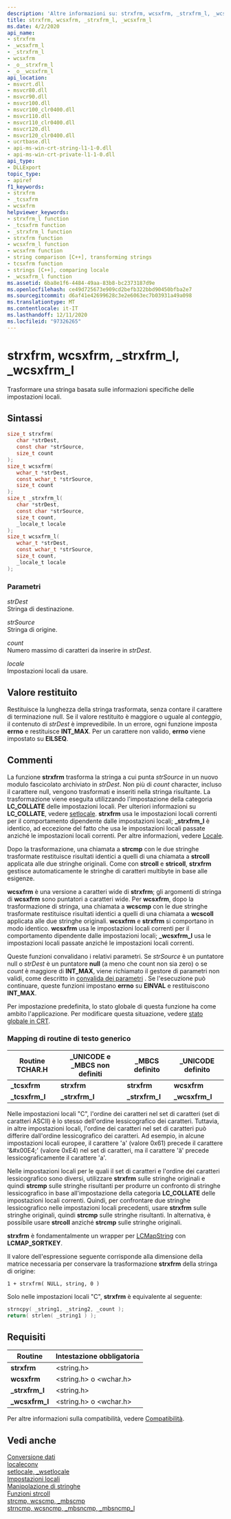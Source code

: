 ```yaml
---
description: 'Altre informazioni su: strxfrm, wcsxfrm, _strxfrm_l, _wcsxfrm_l'
title: strxfrm, wcsxfrm, _strxfrm_l, _wcsxfrm_l
ms.date: 4/2/2020
api_name:
- strxfrm
- _wcsxfrm_l
- _strxfrm_l
- wcsxfrm
- _o__strxfrm_l
- _o__wcsxfrm_l
api_location:
- msvcrt.dll
- msvcr80.dll
- msvcr90.dll
- msvcr100.dll
- msvcr100_clr0400.dll
- msvcr110.dll
- msvcr110_clr0400.dll
- msvcr120.dll
- msvcr120_clr0400.dll
- ucrtbase.dll
- api-ms-win-crt-string-l1-1-0.dll
- api-ms-win-crt-private-l1-1-0.dll
api_type:
- DLLExport
topic_type:
- apiref
f1_keywords:
- strxfrm
- _tcsxfrm
- wcsxfrm
helpviewer_keywords:
- strxfrm_l function
- _tcsxfrm function
- _strxfrm_l function
- strxfrm function
- wcsxfrm_l function
- wcsxfrm function
- string comparison [C++], transforming strings
- tcsxfrm function
- strings [C++], comparing locale
- _wcsxfrm_l function
ms.assetid: 6ba8e1f6-4484-49aa-83b8-bc2373187d9e
ms.openlocfilehash: ce49d725673e909cd2befb322bbd90450bfba2e7
ms.sourcegitcommit: d6af41e42699628c3e2e6063ec7b03931a49a098
ms.translationtype: MT
ms.contentlocale: it-IT
ms.lasthandoff: 12/11/2020
ms.locfileid: "97326265"
---
```

# <a name="strxfrm-wcsxfrm-_strxfrm_l-_wcsxfrm_l"></a>strxfrm, wcsxfrm, _strxfrm_l, _wcsxfrm_l

Trasformare una stringa basata sulle informazioni specifiche delle impostazioni locali.

## <a name="syntax"></a>Sintassi

```C
size_t strxfrm(
   char *strDest,
   const char *strSource,
   size_t count
);
size_t wcsxfrm(
   wchar_t *strDest,
   const wchar_t *strSource,
   size_t count
);
size_t _strxfrm_l(
   char *strDest,
   const char *strSource,
   size_t count,
   _locale_t locale
);
size_t wcsxfrm_l(
   wchar_t *strDest,
   const wchar_t *strSource,
   size_t count,
   _locale_t locale
);
```

### <a name="parameters"></a>Parametri

*strDest*<br/>
Stringa di destinazione.

*strSource*<br/>
Stringa di origine.

*count*<br/>
Numero massimo di caratteri da inserire in *strDest*.

*locale*<br/>
Impostazioni locali da usare.

## <a name="return-value"></a>Valore restituito

Restituisce la lunghezza della stringa trasformata, senza contare il carattere di terminazione null. Se il valore restituito è maggiore o uguale al *conteggio*, il contenuto di *strDest* è imprevedibile. In un errore, ogni funzione imposta **errno** e restituisce **INT_MAX**. Per un carattere non valido, **errno** viene impostato su **EILSEQ**.

## <a name="remarks"></a>Commenti

La funzione **strxfrm** trasforma la stringa a cui punta *strSource* in un nuovo modulo fascicolato archiviato in *strDest*. Non più di *count* character, incluso il carattere null, vengono trasformati e inseriti nella stringa risultante. La trasformazione viene eseguita utilizzando l'impostazione della categoria **LC_COLLATE** delle impostazioni locali. Per ulteriori informazioni su **LC_COLLATE**, vedere [setlocale](setlocale-wsetlocale.md). **strxfrm** usa le impostazioni locali correnti per il comportamento dipendente dalle impostazioni locali; **_strxfrm_l** è identico, ad eccezione del fatto che usa le impostazioni locali passate anziché le impostazioni locali correnti. Per altre informazioni, vedere [Locale](../../c-runtime-library/locale.md).

Dopo la trasformazione, una chiamata a **strcmp** con le due stringhe trasformate restituisce risultati identici a quelli di una chiamata a **strcoll** applicata alle due stringhe originali. Come con **strcoll** e **stricoll**, **strxfrm** gestisce automaticamente le stringhe di caratteri multibyte in base alle esigenze.

**wcsxfrm** è una versione a caratteri wide di **strxfrm**; gli argomenti di stringa di **wcsxfrm** sono puntatori a caratteri wide. Per **wcsxfrm**, dopo la trasformazione di stringa, una chiamata a **wcscmp** con le due stringhe trasformate restituisce risultati identici a quelli di una chiamata a **wcscoll** applicata alle due stringhe originali. **wcsxfrm** e **strxfrm** si comportano in modo identico. **wcsxfrm** usa le impostazioni locali correnti per il comportamento dipendente dalle impostazioni locali; **_wcsxfrm_l** usa le impostazioni locali passate anziché le impostazioni locali correnti.

Queste funzioni convalidano i relativi parametri. Se *strSource* è un puntatore null o *strDest* è un puntatore **null** (a meno che count non sia zero) o se *count* è maggiore di **INT_MAX**, viene richiamato il gestore di parametri non validi, come descritto in [convalida dei parametri](../../c-runtime-library/parameter-validation.md) . Se l'esecuzione può continuare, queste funzioni impostano **errno** su **EINVAL** e restituiscono **INT_MAX**.

Per impostazione predefinita, lo stato globale di questa funzione ha come ambito l'applicazione. Per modificare questa situazione, vedere [stato globale in CRT](../global-state.md).

### <a name="generic-text-routine-mappings"></a>Mapping di routine di testo generico

|Routine TCHAR.H|_UNICODE e _MBCS non definiti|_MBCS definito|_UNICODE definito|
|---------------------|------------------------------------|--------------------|-----------------------|
|**_tcsxfrm**|**strxfrm**|**strxfrm**|**wcsxfrm**|
|**_tcsxfrm_l**|**_strxfrm_l**|**_strxfrm_l**|**_wcsxfrm_l**|

Nelle impostazioni locali "C", l'ordine dei caratteri nel set di caratteri (set di caratteri ASCII) è lo stesso dell'ordine lessicografico dei caratteri. Tuttavia, in altre impostazioni locali, l'ordine dei caratteri nel set di caratteri può differire dall'ordine lessicografico dei caratteri. Ad esempio, in alcune impostazioni locali europee, il carattere 'a' (valore 0x61) precede il carattere '&\#x00E4;' (valore 0xE4) nel set di caratteri, ma il carattere 'ä' precede lessicograficamente il carattere 'a'.

Nelle impostazioni locali per le quali il set di caratteri e l'ordine dei caratteri lessicografico sono diversi, utilizzare **strxfrm** sulle stringhe originali e quindi **strcmp** sulle stringhe risultanti per produrre un confronto di stringhe lessicografico in base all'impostazione della categoria **LC_COLLATE** delle impostazioni locali correnti. Quindi, per confrontare due stringhe lessicografico nelle impostazioni locali precedenti, usare **strxfrm** sulle stringhe originali, quindi **strcmp** sulle stringhe risultanti. In alternativa, è possibile usare **strcoll** anziché **strcmp** sulle stringhe originali.

**strxfrm** è fondamentalmente un wrapper per [LCMapString](/windows/win32/api/winnls/nf-winnls-lcmapstringw) con **LCMAP_SORTKEY**.

Il valore dell'espressione seguente corrisponde alla dimensione della matrice necessaria per conservare la trasformazione **strxfrm** della stringa di origine:

`1 + strxfrm( NULL, string, 0 )`

Solo nelle impostazioni locali "C", **strxfrm** è equivalente al seguente:

```C
strncpy( _string1, _string2, _count );
return( strlen( _string1 ) );
```

## <a name="requirements"></a>Requisiti

|Routine|Intestazione obbligatoria|
|-------------|---------------------|
|**strxfrm**|\<string.h>|
|**wcsxfrm**|\<string.h> o \<wchar.h>|
|**_strxfrm_l**|\<string.h>|
|**_wcsxfrm_l**|\<string.h> o \<wchar.h>|

Per altre informazioni sulla compatibilità, vedere [Compatibilità](../../c-runtime-library/compatibility.md).

## <a name="see-also"></a>Vedi anche

[Conversione dati](../../c-runtime-library/data-conversion.md)<br/>
[localeconv](localeconv.md)<br/>
[setlocale, _wsetlocale](setlocale-wsetlocale.md)<br/>
[Impostazioni locali](../../c-runtime-library/locale.md)<br/>
[Manipolazione di stringhe](../../c-runtime-library/string-manipulation-crt.md)<br/>
[Funzioni strcoll](../../c-runtime-library/strcoll-functions.md)<br/>
[strcmp, wcscmp, _mbscmp](strcmp-wcscmp-mbscmp.md)<br/>
[strncmp, wcsncmp, _mbsncmp, _mbsncmp_l](strncmp-wcsncmp-mbsncmp-mbsncmp-l.md)<br/>

